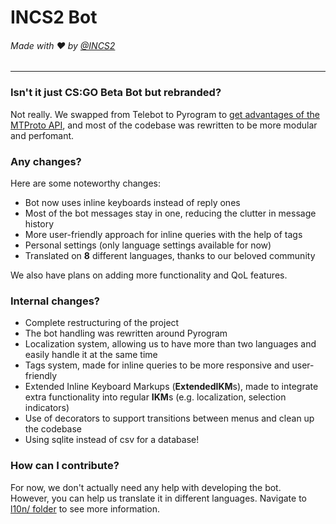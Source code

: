 # INCS2 Bot

###### Made with ❤️ by [@INCS2](https://t.me/INCS2)

---

### Isn't it just CS:GO Beta Bot but rebranded?

Not really. 
We swapped from Telebot to Pyrogram to [get advantages of the MTProto API][mtproto api advantages], 
and most of the codebase was rewritten to be more modular and perfomant. 

### Any changes?

Here are some noteworthy changes:
- Bot now uses inline keyboards instead of reply ones
- Most of the bot messages stay in one, reducing the clutter in message history
- More user-friendly approach for inline queries with the help of tags
- Personal settings (only language settings available for now)
- Translated on **8** different languages, thanks to our beloved community

We also have plans on adding more functionality and QoL features.

### Internal changes?
 
- Complete restructuring of the project
- The bot handling was rewritten around Pyrogram
- Localization system, allowing us to have more than two languages
  and easily handle it at the same time
- Tags system, made for inline queries to be more responsive and user-friendly
- Extended Inline Keyboard Markups (**ExtendedIKM**s), 
  made to integrate extra functionality into regular **IKM**s (e.g. localization, selection indicators)
- Use of decorators to support transitions between menus and clean up the codebase
- Using sqlite instead of csv for a database!

### How can I contribute?

For now, we don't actually need any help with developing the bot. \
However, you can help us translate it in different languages.
Navigate to [l10n/ folder](./l10n) to see more information.


[mtproto api advantages]: https://docs.pyrogram.org/topics/mtproto-vs-botapi#advantages-of-the-mtproto-api